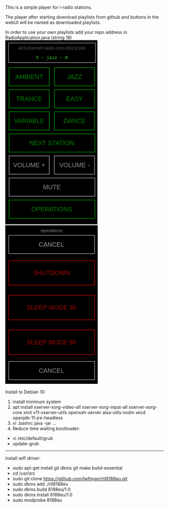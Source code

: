 This is a simple player for i-radio stations.

The player after starting download playlists from github and buttons in the webUI will be named as downloaded playlists.

In order to use your own playlists add your repo address in RadioApplication.java (string 18)
![](pics/screen.png)![](pics/screen1.png)

Install to Debian 10:

1. install minimum system
2. apt install xserver-xorg-video-all xserver-xorg-input-all xserver-xorg-core xinit x11-xserver-utils openssh-server alsa-utils nodm wicd openjdk-11-jre-headless
3. vi .bashrc
java -jar ...
4. Reduce time waiting bootloader:
- vi /etc/default/grub
- update-grub

--------
install wifi driver: 

- sudo apt-get install git dkms git make build-essential
- cd /usr/src
- sudo git clone https://github.com/lwfinger/rtl8188eu.git
- sudo dkms add ./rtl8188eu
- sudo dkms build 8188eu/1.0
- sudo dkms install 8188eu/1.0
- sudo modprobe 8188eu



